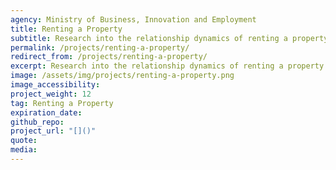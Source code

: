 ```yaml
---
agency: Ministry of Business, Innovation and Employment
title: Renting a Property
subtitle: Research into the relationship dynamics of renting a property and ways they impact the renting experience and can make it better.  
permalink: /projects/renting-a-property/
redirect_from: /projects/renting-a-property/
excerpt: Research into the relationship dynamics of renting a property and ways they impact the renting experience and can make it better.
image: /assets/img/projects/renting-a-property.png
image_accessibility: 
project_weight: 12
tag: Renting a Property
expiration_date:
github_repo:
project_url: "[]()"
quote:
media: 
---
```

